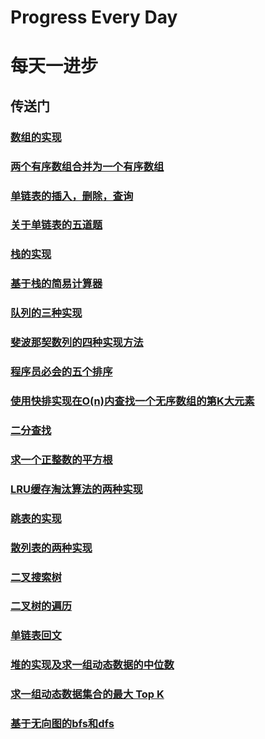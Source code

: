 # Progress Every Day
# 每天一进步

## 传送门

### [数组的实现](https://github.com/chaoaiqi/study/blob/master/java/src/juejin/lc/arithmetic/Array.java)
### [两个有序数组合并为一个有序数组](https://github.com/chaoaiqi/study/blob/master/java/src/juejin/lc/arithmetic/MergeArrays.java)
### [单链表的插入，删除，查询](https://github.com/chaoaiqi/study/blob/master/java/src/juejin/lc/linkedList/SinglyLinkedList.java)
### [关于单链表的五道题](https://github.com/chaoaiqi/study/blob/master/java/src/juejin/lc/linkedList/LinkedListAlgo.java)
### [栈的实现](https://github.com/chaoaiqi/study/tree/master/java/src/juejin/lc/stack)
### [基于栈的简易计算器](https://github.com/chaoaiqi/study/blob/master/java/src/juejin/lc/stack/SimpleCalculator.java)
### [队列的三种实现](https://github.com/chaoaiqi/study/tree/master/java/src/juejin/lc/queue)
### [斐波那契数列的四种实现方法](https://github.com/chaoaiqi/study/blob/master/java/src/juejin/lc/recursion/Recursion.java)
### [程序员必会的五个排序](https://github.com/chaoaiqi/study/blob/master/java/src/juejin/lc/sorts/BaseSort.java)
### [ 使用快排实现在O(n)内查找一个无序数组的第K大元素](https://github.com/chaoaiqi/study/blob/master/java/src/juejin/lc/leetCode/FindKthLargest.java)
### [二分查找](https://github.com/chaoaiqi/study/blob/master/java/src/juejin/lc/search/BinarySearch.java)
### [求一个正整数的平方根](https://github.com/chaoaiqi/study/blob/master/java/src/juejin/lc/leetCode/SqrtSolution.java)
### [LRU缓存淘汰算法的两种实现](https://github.com/chaoaiqi/study/tree/master/java/src/juejin/lc/lruAlgo)
### [跳表的实现](https://github.com/chaoaiqi/study/blob/master/java/src/juejin/lc/linkedList/SkipList.java)
### [散列表的两种实现](https://github.com/chaoaiqi/study/tree/master/java/src/juejin/lc/hashTable)
### [二叉搜索树](https://github.com/chaoaiqi/study/blob/master/java/src/juejin/lc/tree/BinarySearchTree.java)
### [二叉树的遍历](https://github.com/chaoaiqi/study/blob/master/java/src/juejin/lc/tree/TraversalTree.java)
### [单链表回文](https://github.com/chaoaiqi/study/blob/master/java/src/juejin/lc/leetCode/Palindrome.java)
### [堆的实现及求一组动态数据的中位数](https://github.com/chaoaiqi/study/tree/master/java/src/juejin/lc/heap)
### [求一组动态数据集合的最大 Top K](https://github.com/chaoaiqi/study/blob/master/java/src/juejin/lc/leetCode/GetTopKArrays.java)
### [基于无向图的bfs和dfs](https://github.com/chaoaiqi/study/blob/master/java/src/juejin/lc/graph/Graph.java)